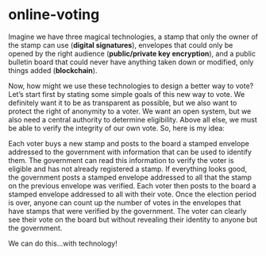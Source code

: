 # online-voting

Imagine we have three magical technologies, a stamp that only the owner of the stamp can use (**digital signatures**), envelopes that could only be opened by the right audience (**public/private key encryption**), and a public bulletin board that could never have anything taken down or modified, only things added (**blockchain**).

Now, how might we use these technologies to design a better way to vote? Let’s start first by stating some simple goals of this new way to vote. We definitely want it to be as transparent as possible, but we also want to protect the right of anonymity to a voter. We want an open system, but we also need a central authority to determine eligibility. Above all else, we must be able to verify the integrity of our own vote. So, here is my idea:

Each voter buys a new stamp and posts to the board a stamped envelope addressed to the government with information that can be used to identify them. The government can read this information to verify the voter is eligible and has not already registered a stamp. If everything looks good, the government posts a stamped envelope addressed to all that the stamp on the previous envelope was verified. Each voter then posts to the board a stamped envelope addressed to all with their vote. Once the election period is over, anyone can count up the number of votes in the envelopes that have stamps that were verified by the government. The voter can clearly see their vote on the board but without revealing their identity to anyone but the government.

We can do this...with technology!
